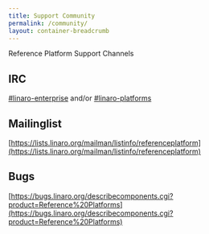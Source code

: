 ```yaml
---
title: Support Community
permalink: /community/
layout: container-breadcrumb
---
```


Reference Platform Support Channels 

## IRC

[#linaro-enterprise](https://webchat.freenode.net/) and/or [#linaro-platforms](https://webchat.freenode.net/)

## Mailinglist
[https://lists.linaro.org/mailman/listinfo/referenceplatform](https://lists.linaro.org/mailman/listinfo/referenceplatform)


## Bugs
[https://bugs.linaro.org/describecomponents.cgi?product=Reference%20Platforms](https://bugs.linaro.org/describecomponents.cgi?product=Reference%20Platforms)
